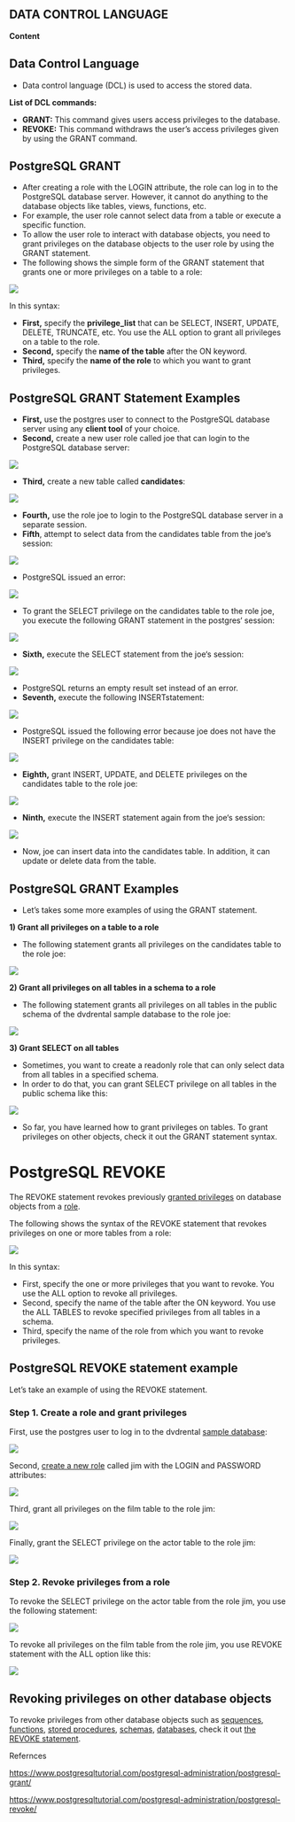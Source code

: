 ## DATA CONTROL LANGUAGE

**Content**

## Data Control Language

-   Data control language (DCL) is used to access the stored data.

**List of DCL commands:**

-   **GRANT:** This command gives users access privileges to the database.
-   **REVOKE:** This command withdraws the user’s access privileges given by using the GRANT command.

## PostgreSQL GRANT

-   After creating a role with the LOGIN attribute, the role can log in to the PostgreSQL database server. However, it cannot do anything to the database objects like tables, views, functions, etc.
-   For example, the user role cannot select data from a table or execute a specific function.
-   To allow the user role to interact with database objects, you need to grant privileges on the database objects to the user role by using the GRANT statement.
-   The following shows the simple form of the GRANT statement that grants one or more privileges on a table to a role:

![](media/a70504d4da02d6be08f84785b5fc4a1a.png)

In this syntax:

-   **First,** specify the **privilege_list** that can be SELECT, INSERT, UPDATE, DELETE, TRUNCATE, etc. You use the ALL option to grant all privileges on a table to the role.
-   **Second,** specify the **name of the table** after the ON keyword.
-   **Third,** specify the **name of the role** to which you want to grant privileges.

## PostgreSQL GRANT Statement Examples

-   **First,** use the postgres user to connect to the PostgreSQL database server using any **client tool** of your choice.
-   **Second,** create a new user role called joe that can login to the PostgreSQL database server:

![](media/db33d1fed9eeb4cab950073d3b9e6510.png)

-   **Third,** create a new table called **candidates**:

![](media/904b09526a1ddff2b71c3a7af2cfd674.png)

-   **Fourth,** use the role joe to login to the PostgreSQL database server in a separate session.
-   **Fifth**, attempt to select data from the candidates table from the joe‘s session:

![](media/b21bcfb59a3ae6de2177cd41179dcf95.png)

-   PostgreSQL issued an error:

![](media/a07182fcdaf34b0b6e833a97a40a32c4.png)

-   To grant the SELECT privilege on the candidates table to the role joe, you execute the following GRANT statement in the postgres‘ session:

![](media/0e6f51093cfd8438909cbdecd80bf496.png)

-   **Sixth,** execute the SELECT statement from the joe‘s session:

![](media/f51f91de25fa7600af9181c3791eeaa8.png)

-   PostgreSQL returns an empty result set instead of an error.
-   **Seventh,** execute the following INSERTstatement:

![](media/13a5469aa53f08fbbb845e96f7624e4f.png)

-   PostgreSQL issued the following error because joe does not have the INSERT privilege on the candidates table:

![](media/df8437947a8f7e4995ed83da0abd48e2.png)

-   **Eighth,** grant INSERT, UPDATE, and DELETE privileges on the candidates table to the role joe:

![](media/11101c9a04b15ca6012795bec92eb610.png)

-   **Ninth,** execute the INSERT statement again from the joe‘s session:

![](media/5405e7a0a088a073c01feb619f3de6b4.png)

-   Now, joe can insert data into the candidates table. In addition, it can update or delete data from the table.

## PostgreSQL GRANT Examples

-   Let’s takes some more examples of using the GRANT statement.

**1) Grant all privileges on a table to a role**

-   The following statement grants all privileges on the candidates table to the role joe:

![](media/67b7ca12a01007d1ca00921ae012b2b8.png)

**2) Grant all privileges on all tables in a schema to a role**

-   The following statement grants all privileges on all tables in the public schema of the dvdrental sample database to the role joe:

![](media/846b7a8673d7c08e331672be697d7e57.png)

**3) Grant SELECT on all tables**

-   Sometimes, you want to create a readonly role that can only select data from all tables in a specified schema.
-   In order to do that, you can grant SELECT privilege on all tables in the public schema like this:

![](media/24016bea3616535e87cad26b1a4a5cf4.png)

-   So far, you have learned how to grant privileges on tables. To grant privileges on other objects, check it out the GRANT statement syntax.

# PostgreSQL REVOKE

The REVOKE statement revokes previously [granted privileges](https://www.postgresqltutorial.com/postgresql-administration/postgresql-grant/) on database objects from a [role](https://www.postgresqltutorial.com/postgresql-roles/).

The following shows the syntax of the REVOKE statement that revokes privileges on one or more tables from a role:

![](media/53745140f2930a65f5b78dba4380664e.png)

In this syntax:

-   First, specify the one or more privileges that you want to revoke. You use the ALL option to revoke all privileges.
-   Second, specify the name of the table after the ON keyword. You use the ALL TABLES to revoke specified privileges from all tables in a schema.
-   Third, specify the name of the role from which you want to revoke privileges.

## PostgreSQL REVOKE statement example

Let’s take an example of using the REVOKE statement.

### Step 1. Create a role and grant privileges

First, use the postgres user to log in to the dvdrental [sample database](https://www.postgresqltutorial.com/postgresql-sample-database/):

![](media/8c1f1bc36f5c83aae84bc176c008871e.png)

Second, [create a new role](https://www.postgresqltutorial.com/postgresql-roles/) called jim with the LOGIN and PASSWORD attributes:

![](media/d025905d14e59a175a607177c1e81811.png)

Third, grant all privileges on the film table to the role jim:

![](media/4a5e9f82c011ea54cad2831ed8b98562.png)

Finally, grant the SELECT privilege on the actor table to the role jim:

![](media/375fb468ba6182dc30ceae37cc67b105.png)

### Step 2. Revoke privileges from a role

To revoke the SELECT privilege on the actor table from the role jim, you use the following statement:

![](media/2791539d80b8354fff6d36caedffb14a.png)

To revoke all privileges on the film table from the role jim, you use REVOKE statement with the ALL option like this:

![](media/bbee532eae97ba84fc2c0ea606ce71a7.png)

## Revoking privileges on other database objects

To revoke privileges from other database objects such as [sequences](https://www.postgresqltutorial.com/postgresql-tutorial/postgresql-sequences/), [functions](https://www.postgresqltutorial.com/postgresql-functions/), [stored procedures](https://www.postgresqltutorial.com/postgresql-create-procedure/), [schemas](https://www.postgresqltutorial.com/postgresql-schema/), [databases](https://www.postgresqltutorial.com/postgresql-create-database/), check it out [the REVOKE statement](https://www.postgresql.org/docs/current/sql-revoke.html).

Refernces

<https://www.postgresqltutorial.com/postgresql-administration/postgresql-grant/>

https://www.postgresqltutorial.com/postgresql-administration/postgresql-revoke/
